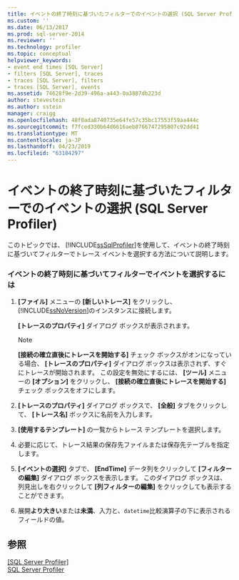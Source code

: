 ```yaml
---
title: イベントの終了時刻に基づいたフィルターでのイベントの選択 (SQL Server Profiler) | Microsoft Docs
ms.custom: ''
ms.date: 06/13/2017
ms.prod: sql-server-2014
ms.reviewer: ''
ms.technology: profiler
ms.topic: conceptual
helpviewer_keywords:
- event end times [SQL Server]
- filters [SQL Server], traces
- traces [SQL Server], filters
- traces [SQL Server], events
ms.assetid: 74628f9e-2d39-496a-a443-0a3887db223d
author: stevestein
ms.author: sstein
manager: craigg
ms.openlocfilehash: 48f0ada8740735e64fe57c35bc17553f59aa444c
ms.sourcegitcommit: f7fced330b64d6616aeb8766747295807c92dd41
ms.translationtype: MT
ms.contentlocale: ja-JP
ms.lasthandoff: 04/23/2019
ms.locfileid: "63184297"
---
```

# <a name="filter-events-based-on-the-event-end-time-sql-server-profiler"></a>イベントの終了時刻に基づいたフィルターでのイベントの選択 (SQL Server Profiler)
  このトピックでは、 [!INCLUDE[ssSqlProfiler](../../includes/sssqlprofiler-md.md)]を使用して、イベントの終了時刻に基づいてフィルターでトレース イベントを選択する方法について説明します。  
  
### <a name="to-filter-events-based-on-the-event-end-time"></a>イベントの終了時刻に基づいてフィルターでイベントを選択するには  
  
1.  **[ファイル]** メニューの **[新しいトレース]** をクリックし、 [!INCLUDE[ssNoVersion](../../includes/ssnoversion-md.md)]のインスタンスに接続します。  
  
     **[トレースのプロパティ]** ダイアログ ボックスが表示されます。  
  
    > [!NOTE]  
    >  **[接続の確立直後にトレースを開始する]** チェック ボックスがオンになっている場合、 **[トレースのプロパティ]** ダイアログ ボックスは表示されず、すぐにトレースが開始されます。 この設定を無効にするには、 **[ツール]** メニューの **[オプション]** をクリックし、 **[接続の確立直後にトレースを開始する]** チェック ボックスをオフにします。  
  
2.  **[トレースのプロパティ]** ダイアログ ボックスで、 **[全般]** タブをクリックして、 **[トレース名]** ボックスに名前を入力します。  
  
3.  **[使用するテンプレート]** の一覧からトレース テンプレートを選択します。  
  
4.  必要に応じて、トレース結果の保存先ファイルまたは保存先テーブルを指定します。  
  
5.  **[イベントの選択]** タブで、 **[EndTime]** データ列をクリックして **[フィルターの編集]** ダイアログ ボックスを表示します。 このダイアログ ボックスは、列見出しを右クリックして **[列フィルターの編集]** をクリックしても表示することができます。  
  
6.  展開**より大きい**または**未満**、入力と、`datetime`比較演算子の下に表示されるフィールドの値。  
  
## <a name="see-also"></a>参照  
 [[SQL Server Profiler]](sql-server-profiler.md)   
 [SQL Server Profiler](sql-server-profiler.md)  
  
  
